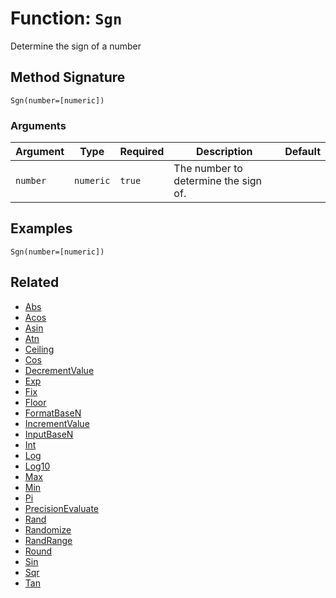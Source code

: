 [comment]: # (Note: This documentation is generated dynamically in the build process.  To modify the contents, change the javadoc on the _invoke method of the BIF class)

# Function: `Sgn`

Determine the sign of a number

## Method Signature

```
Sgn(number=[numeric])
```

### Arguments


| Argument | Type | Required | Description | Default |
|----------|------|----------|-------------|---------|
| `number` | `numeric` | `true` | The number to determine the sign of. |  |

## Examples

```
Sgn(number=[numeric])
```

## Related

  * [Abs](./Abs.md)
  * [Acos](./Acos.md)
  * [Asin](./Asin.md)
  * [Atn](./Atn.md)
  * [Ceiling](./Ceiling.md)
  * [Cos](./Cos.md)
  * [DecrementValue](./DecrementValue.md)
  * [Exp](./Exp.md)
  * [Fix](./Fix.md)
  * [Floor](./Floor.md)
  * [FormatBaseN](./FormatBaseN.md)
  * [IncrementValue](./IncrementValue.md)
  * [InputBaseN](./InputBaseN.md)
  * [Int](./Int.md)
  * [Log](./Log.md)
  * [Log10](./Log10.md)
  * [Max](./Max.md)
  * [Min](./Min.md)
  * [Pi](./Pi.md)
  * [PrecisionEvaluate](./PrecisionEvaluate.md)
  * [Rand](./Rand.md)
  * [Randomize](./Randomize.md)
  * [RandRange](./RandRange.md)
  * [Round](./Round.md)
  * [Sin](./Sin.md)
  * [Sqr](./Sqr.md)
  * [Tan](./Tan.md)

